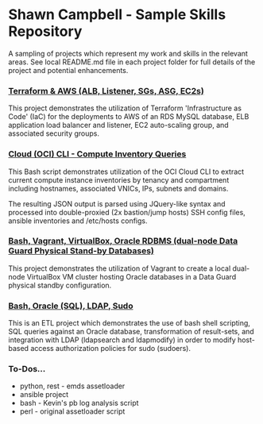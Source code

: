 # Shawn Campbell - Sample Skills Repository

A sampling of projects which represent my work and skills in the relevant areas. See local README.md file in each project folder for full details of the project and potential enhancements.

### [Terraform & AWS (ALB, Listener, SGs, ASG, EC2s)](./terraform-aws/)

This project demonstrates the utilization of Terraform 'Infrastructure as Code' (IaC) for the deployments to AWS of an RDS MySQL database, ELB application load balancer and listener, EC2 auto-scaling group, and associated security groups.

### [Cloud (OCI) CLI - Compute Inventory Queries](./cloud-oci-cli/)

This Bash script demonstrates utilization of the OCI Cloud CLI to extract current compute instance inventories by tenancy and compartment including hostnames, associated VNICs, IPs, subnets and domains.

The resulting JSON output is parsed using JQuery-like syntax and processed into double-proxied (2x bastion/jump hosts) SSH config files, ansible inventories and /etc/hosts configs.

### [Bash, Vagrant, VirtualBox, Oracle RDBMS (dual-node Data Guard Physical Stand-by Databases)](./bash-oracle-vagrant/)

This project demonstrates the utilization of Vagrant to create a local dual-node VirtualBox VM cluster hosting Oracle databases in a Data Guard physical standby configuration.  

### [Bash, Oracle (SQL), LDAP, Sudo](./bash-sql-ldap-sudo/)

This is an ETL project which demonstrates the use of bash shell scripting, SQL queries against an Oracle database, transformation of result-sets, and integration with LDAP (ldapsearch and ldapmodify) in order to modify host-based access authorization policies for sudo (sudoers).

### To-Dos...

- python, rest - emds assetloader
- ansible project
- bash - Kevin's pb log analysis script
- perl - original assetloader script
